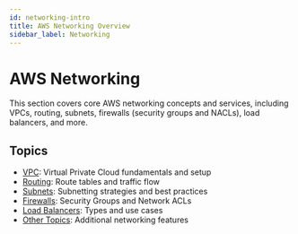 ```yaml
---
id: networking-intro
title: AWS Networking Overview
sidebar_label: Networking
---
```


# AWS Networking

This section covers core AWS networking concepts and services, including VPCs, routing, subnets, firewalls (security groups and NACLs), load balancers, and more.

## Topics

- [VPC](./vpc/vpc-intro.md): Virtual Private Cloud fundamentals and setup
- [Routing](./vpc/routing.md): Route tables and traffic flow
- [Subnets](./vpc/subnets.md): Subnetting strategies and best practices
- [Firewalls](./firewalls.md): Security Groups and Network ACLs
- [Load Balancers](./load-balancers.md): Types and use cases
- [Other Topics](./other.md): Additional networking features
